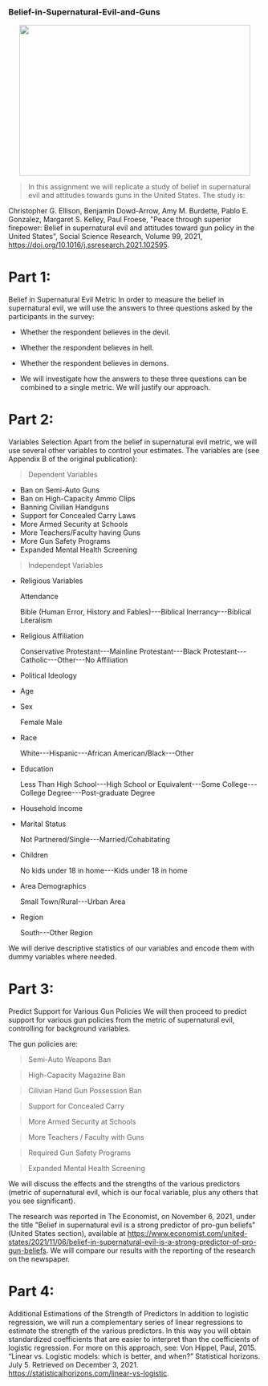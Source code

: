 ### Belief-in-Supernatural-Evil-and-Guns


<p align="center">
  <img width="460" height="300" src="https://user-images.githubusercontent.com/20301691/178231479-ede57976-77d4-4ba9-88a1-4b6deb03bb57.png">
</p>

> In this assignment we will replicate a study of belief in supernatural evil and attitudes towards guns in the United States. The study is:

Christopher G. Ellison, Benjamin Dowd-Arrow, Amy M. Burdette, Pablo E. Gonzalez, Margaret S. Kelley, Paul Froese, 
"Peace through superior firepower: Belief in supernatural evil and attitudes toward gun policy in the United States", 
Social Science Research, Volume 99, 2021, https://doi.org/10.1016/j.ssresearch.2021.102595.

# Part 1:
Belief in Supernatural Evil Metric
In order to measure the belief in supernatural evil, we will use the answers to three questions asked by the participants in the survey:

- Whether the respondent believes in the devil.

- Whether the respondent believes in hell.

- Whether the respondent believes in demons.

- We will investigate how the answers to these three questions can be combined to a single metric. We will justify our approach.

# Part 2: 
Variables Selection
Apart from the belief in supernatural evil metric, we will use several other variables to control your estimates. The variables are (see Appendix B of the original publication):

> Dependent Variables

- Ban on Semi-Auto Guns
- Ban on High-Capacity Ammo Clips
- Banning Civilian Handguns
- Support for Concealed Carry Laws
- More Armed Security at Schools
- More Teachers/Faculty having Guns
- More Gun Safety Programs
- Expanded Mental Health Screening

> Independept Variables

- Religious Variables

  Attendance
  
    Bible (Human Error, History and Fables)---Biblical Inerrancy---Biblical Literalism

- Religious Affiliation

   Conservative Protestant---Mainline Protestant---Black Protestant---Catholic---Other---No Affiliation

- Political Ideology

- Age

- Sex

  Female
  Male

- Race

  White---Hispanic---African American/Black---Other

- Education

  Less Than High School---High School or Equivalent---Some College---College Degree---Post-graduate Degree
  
- Household Income

- Marital Status

  Not Partnered/Single---Married/Cohabitating
  
- Children

  No kids under 18 in home---Kids under 18 in home
  
- Area Demographics

  Small Town/Rural---Urban Area

- Region

  South---Other Region

We will derive descriptive statistics of our variables and encode them with dummy variables where needed.

# Part 3:
Predict Support for Various Gun Policies
We will then proceed to predict support for various gun policies from the metric of supernatural evil, controlling for background variables.

The gun policies are:

> Semi-Auto Weapons Ban

> High-Capacity Magazine Ban

> Cilivian Hand Gun Possession Ban

> Support for Concealed Carry

> More Armed Security at Schools

> More Teachers / Faculty with Guns

> Required Gun Safety Programs

> Expanded Mental Health Screening

We will discuss the effects and the strengths of the various predictors (metric of supernatural evil, which is our focal variable, 
plus any others that you see significant).

The research was reported in The Economist, on November 6, 2021, under the title "Belief in supernatural evil is a 
strong predictor of pro-gun beliefs" (United States section), 
available at https://www.economist.com/united-states/2021/11/06/belief-in-supernatural-evil-is-a-strong-predictor-of-pro-gun-beliefs. 
We will compare our results with the reporting of the research on the newspaper.

# Part 4:
Additional Estimations of the Strength of Predictors
In addition to logistic regression, we will run a complementary series of linear regressions to estimate the strength of the various predictors. 
In this way you will obtain standardized coefficients that are easier to interpret than the coefficients of logistic regression. For more on this approach, 
see: Von Hippel, Paul, 2015. “Linear vs. Logistic models: which is better, and when?” Statistical horizons. July 5. Retrieved on December 3, 2021. 
https://statisticalhorizons.com/linear-vs-logistic.
